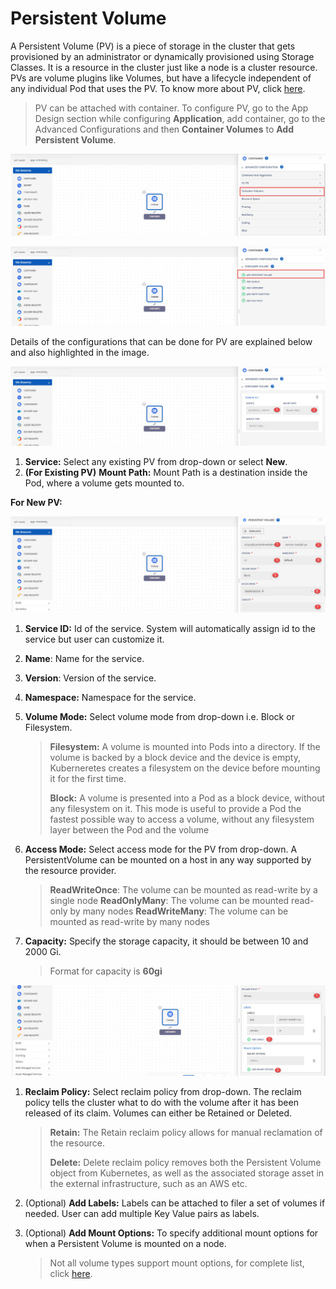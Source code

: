 # Persistent Volume

A Persistent Volume (PV) is a piece of storage in the cluster that gets provisioned by an administrator or dynamically provisioned using Storage Classes. It is a resource in the cluster just like a node is a cluster resource. PVs are volume plugins like Volumes, but have a lifecycle independent of any individual Pod that uses the PV. To know more about PV, click [here](https://kubernetes.io/docs/concepts/storage/persistent-volumes/).

> PV can be attached with container. To configure PV, go to the App Design section while configuring **Application**, add container, go to the Advanced Configurations and then **Container Volumes** to **Add Persistent Volume**.

![1](imgs/1.jpg)

![2](imgs/2.jpg)

Details of the configurations that can be done for PV are explained below and also highlighted in the image.

![3](imgs/3.jpg)

1. **Service:** Select any existing PV from drop-down or select **New**. 
2. **(For Existing PV)** **Mount Path:** Mount Path is a destination inside the Pod, where a volume gets mounted to.

**For New PV:**

![4](imgs/4.jpg)

1. **Service ID:** Id of the service. System will automatically assign id to the service but user can customize it.

2. **Name**: Name for the service.

3. **Version**: Version of the service.

4. **Namespace:** Namespace for the service.

5. **Volume Mode:** Select volume mode from drop-down i.e. Block or Filesystem.

   > **Filesystem:** A volume is mounted into Pods into a directory. If the volume is backed by a block device and the device is empty, Kuberneretes creates a filesystem on the device before mounting it for the first time.
   >
   > **Block:** A volume is presented into a Pod as a block device, without any filesystem on it. This mode is useful to provide a Pod the fastest possible way to access a volume, without any filesystem layer between the Pod and the volume

6. **Access Mode:** Select access mode for the PV from drop-down. A PersistentVolume can be mounted on a host in any way supported by the resource provider.

   > **ReadWriteOnce**: The volume can be mounted as read-write by a single node
   > **ReadOnlyMany**: The volume can be mounted read-only by many nodes
   > **ReadWriteMany**: The volume can be mounted as read-write by many nodes

7. **Capacity:** Specify the storage capacity, it should be between 10 and 2000 Gi.

   > Format for capacity is **60gi**

![5](imgs/5.jpg)

1. **Reclaim Policy:** Select reclaim policy from drop-down. The reclaim policy tells the cluster what to do with the volume after it has been released of its claim. Volumes can either be Retained or Deleted.

   > **Retain:** The Retain reclaim policy allows for manual reclamation of the resource. 
   >
   > **Delete:** Delete reclaim policy removes both the Persistent Volume object from Kubernetes, as well as the associated storage asset in the external infrastructure, such as an AWS etc. 

2. (Optional) **Add Labels:** Labels can be attached to filer a set of volumes if needed. User can add multiple Key Value pairs as labels. 

3. (Optional) **Add Mount Options:** To specify additional mount options for when a Persistent Volume is mounted on a node.

   > Not all volume types support mount options, for complete list, click [here](https://kubernetes.io/docs/concepts/storage/persistent-volumes/#mount-options).